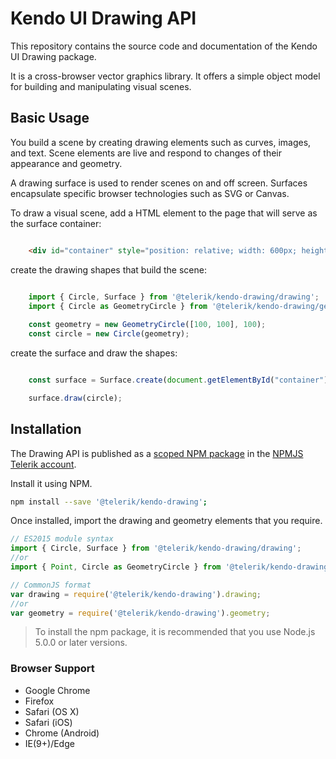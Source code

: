 # Kendo UI Drawing API

This repository contains the source code and documentation of the Kendo UI Drawing package.

It is a cross-browser vector graphics library. It offers a simple object model for building and manipulating visual scenes.

## Basic Usage

You build a scene by creating drawing elements such as curves, images, and text. Scene elements are live and respond to changes of their appearance and geometry.

A drawing surface is used to render scenes on and off screen. Surfaces encapsulate specific browser technologies such as SVG or Canvas.

To draw a visual scene, add a HTML element to the page that will serve as the surface container:

```html

    <div id="container" style="position: relative; width: 600px; height: 400px;"></div>

```

create the drawing shapes that build the scene:

```javascript

    import { Circle, Surface } from '@telerik/kendo-drawing/drawing';
    import { Circle as GeometryCircle } from '@telerik/kendo-drawing/geometry';
    
    const geometry = new GeometryCircle([100, 100], 100);
    const circle = new Circle(geometry);

```

create the surface and draw the shapes:

```javascript

    const surface = Surface.create(document.getElementById("container"));

    surface.draw(circle);

```

## Installation

The Drawing API is published as a [scoped NPM package](https://docs.npmjs.com/misc/scope) in the [NPMJS Telerik account](https://www.npmjs.com/~telerik).

Install it using NPM.

```bash
npm install --save '@telerik/kendo-drawing';
```

Once installed, import the drawing and geometry elements that you require.

```javascript
// ES2015 module syntax
import { Circle, Surface } from '@telerik/kendo-drawing/drawing';
//or
import { Point, Circle as GeometryCircle } from '@telerik/kendo-drawing/geometry';
```
```javascript
// CommonJS format
var drawing = require('@telerik/kendo-drawing').drawing;
//or
var geometry = require('@telerik/kendo-drawing').geometry;
```

> To install the npm package, it is recommended that you use Node.js 5.0.0 or later versions.

### Browser Support

- Google Chrome
- Firefox
- Safari (OS X)
- Safari (iOS)
- Chrome (Android)
- IE(9+)/Edge
